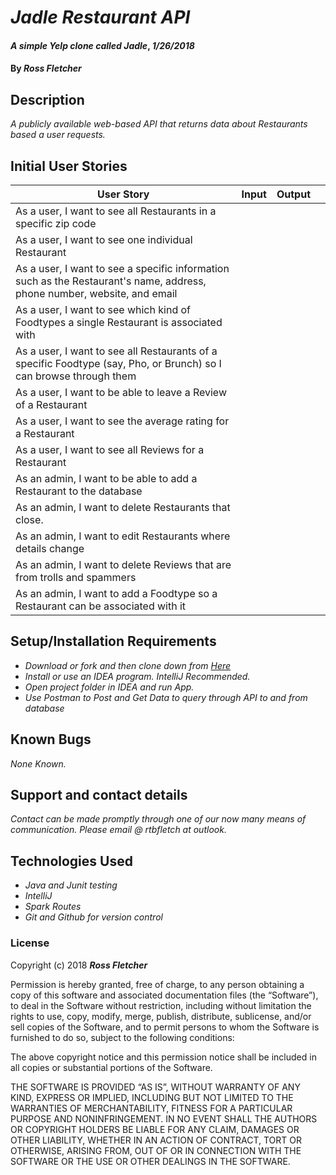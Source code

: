 # _Jadle Restaurant API_

#### _A simple Yelp clone called Jadle_, _1/26/2018_

#### By _**Ross Fletcher**_

## Description

_A publicly available web-based API that returns data about Restaurants based a user requests._

## Initial User Stories

| User Story  | Input  | Output  |   |
|---|---|---|---|
| As a user, I want to see all Restaurants in a specific zip code   |   |   |
| As a user, I want to see one individual Restaurant  |   |   |
| As a user, I want to see a specific information such as the Restaurant's name, address, phone number, website, and email  |   |  |
| As a user, I want to see which kind of Foodtypes a single Restaurant is associated with  |   |   |
| As a user, I want to see all Restaurants of a specific Foodtype (say, Pho, or Brunch) so I can browse through them   |   |   |
| As a user, I want to be able to leave a Review of a Restaurant  |   |   |
| As a user, I want to see the average rating for a Restaurant  |   |   |
| As a user, I want to see all Reviews for a Restaurant  |   |   |
| As an admin, I want to be able to add a Restaurant to the database |   |   |
| As an admin, I want to delete Restaurants that close.   |   |   |
| As an admin, I want to edit Restaurants where details change   |   |   |
| As an admin, I want to delete Reviews that are from trolls and spammers  |   |   |
| As an admin, I want to add a Foodtype so a Restaurant can be associated with it   |   |   |



## Setup/Installation Requirements

* _Download or fork and then clone down from [Here](https://github.com/rossfletcher19/restaurantAPI2.0)_
* _Install or use an IDEA program. IntelliJ Recommended._
* _Open project folder in IDEA and run App._
* _Use Postman to Post and Get Data to query through API to and from database_

## Known Bugs

_None Known._

## Support and contact details

_Contact can be made promptly through one of our now many means of communication. Please email @ rtbfletch at outlook._

## Technologies Used

* _Java and Junit testing_
* _IntelliJ_
* _Spark Routes_
* _Git and Github for version control_

### License

Copyright (c) 2018 **_Ross Fletcher_**

Permission is hereby granted, free of charge, to any person obtaining a copy of this software and associated documentation files (the “Software”), to deal in the Software without restriction, including without limitation the rights to use, copy, modify, merge, publish, distribute, sublicense, and/or sell copies of the Software, and to permit persons to whom the Software is furnished to do so, subject to the following conditions:

The above copyright notice and this permission notice shall be included in all copies or substantial portions of the Software.

THE SOFTWARE IS PROVIDED “AS IS”, WITHOUT WARRANTY OF ANY KIND, EXPRESS OR IMPLIED, INCLUDING BUT NOT LIMITED TO THE WARRANTIES OF MERCHANTABILITY, FITNESS FOR A PARTICULAR PURPOSE AND NONINFRINGEMENT. IN NO EVENT SHALL THE AUTHORS OR COPYRIGHT HOLDERS BE LIABLE FOR ANY CLAIM, DAMAGES OR OTHER LIABILITY, WHETHER IN AN ACTION OF CONTRACT, TORT OR OTHERWISE, ARISING FROM, OUT OF OR IN CONNECTION WITH THE SOFTWARE OR THE USE OR OTHER DEALINGS IN THE SOFTWARE.